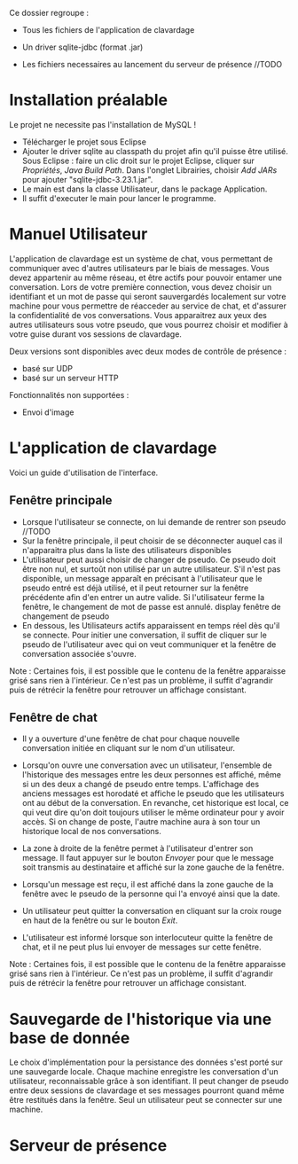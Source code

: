 Ce dossier regroupe :

* Tous les fichiers de l'application de clavardage
* Un driver sqlite-jdbc (format .jar)

* Les fichiers necessaires au lancement du serveur de présence //TODO

# Installation préalable

Le projet ne necessite pas l'installation de MySQL !

* Télécharger le projet sous Eclipse
* Ajouter le driver sqlite au classpath du projet afin qu'il puisse être utilisé. Sous Eclipse : faire un clic droit sur le projet Eclipse, cliquer sur *Propriétés*, *Java Build Path*. Dans l'onglet Librairies, choisir *Add JARs* pour ajouter "sqlite-jdbc-3.23.1.jar".
* Le main est dans la classe Utilisateur, dans le package Application.
* Il suffit d'executer le main pour lancer le programme. 


# Manuel Utilisateur

L'application de clavardage est un système de chat, vous permettant de communiquer avec d'autres utilisateurs par le biais de messages. Vous devez appartenir au même réseau, et être actifs pour pouvoir entamer une conversation.
Lors de votre première connection, vous devez choisir un identifiant et un mot de passe qui seront sauvergardés localement sur votre machine pour vous permettre de réacceder au service de chat, et d'assurer la confidentialité de vos conversations.
Vous apparaitrez aux yeux des autres utilisateurs sous votre pseudo, que vous pourrez choisir et modifier à votre guise durant vos sessions de clavardage.

Deux versions sont disponibles avec deux modes de contrôle de présence :
* basé sur UDP
* basé sur un serveur HTTP

Fonctionnalités non supportées :
* Envoi d'image

# L'application de clavardage

Voici un guide d'utilisation de l'interface.

## Fenêtre principale

* Lorsque l'utilisateur se connecte, on lui demande de rentrer son pseudo //TODO
* Sur la fenêtre principale, il peut choisir de se déconnecter auquel cas il n'apparaitra plus dans la liste des utilisateurs disponibles
* L'utilisateur peut aussi choisir de changer de pseudo. Ce pseudo doit être non nul, et surtoût non utilisé par un autre utilisateur. S'il n'est pas disponible, un message apparaît en précisant à l'utilisateur que le pseudo entré est déjà utilisé, et il peut retourner sur la fenêtre précédente afin d'en entrer un autre valide. Si l'utilisateur ferme la fenêtre, le changement de mot de passe est annulé.
display fenêtre de changement de pseudo
* En dessous, les Utilisateurs actifs apparaissent en temps réel dès qu'il se connecte. Pour initier une conversation, il suffit de cliquer sur le pseudo de l'utilisateur avec qui on veut communiquer et la fenêtre de conversation associée s'ouvre.

Note :
Certaines fois, il est possible que le contenu de la fenêtre apparaisse grisé sans rien à l'intérieur. Ce n'est pas un problème, il suffit d'agrandir puis de rétrécir la fenêtre pour retrouver un affichage consistant.

## Fenêtre de chat

* Il y a ouverture d'une fenêtre de chat pour chaque nouvelle conversation initiée en cliquant sur le nom d'un utilisateur.

* Lorsqu'on ouvre une conversation avec un utilisateur, l'ensemble de l'historique des messages entre les deux personnes est affiché, même si un des deux a changé de pseudo entre temps. L'affichage des anciens messages est horodaté et affiche le pseudo que les utilisateurs ont au début de la conversation. En revanche, cet historique est local, ce qui veut dire qu'on doit toujours utiliser le même ordinateur pour y avoir accès. Si on change de poste, l'autre machine aura à son tour un historique local de nos conversations.

* La zone à droite de la fenêtre permet à l'utilisateur d'entrer son message. Il faut appuyer sur le bouton *Envoyer* pour que le message soit transmis au destinataire et affiché sur la zone gauche de la fenêtre.

* Lorsqu'un message est reçu, il est affiché dans la zone gauche de la fenêtre avec le pseudo de la personne qui l'a envoyé ainsi que la date.

* Un utilisateur peut quitter la conversation en cliquant sur la croix rouge en haut de la fenêtre ou sur le bouton *Exit*.

* L'utilisateur est informé lorsque son interlocuteur quitte la fenêtre de chat, et il ne peut plus lui envoyer de messages sur cette fenêtre.

Note :
Certaines fois, il est possible que le contenu de la fenêtre apparaisse grisé sans rien à l'intérieur. Ce n'est pas un problème, il suffit d'agrandir puis de rétrécir la fenêtre pour retrouver un affichage consistant.

# Sauvegarde de l'historique via une base de donnée

Le choix d'implémentation pour la persistance des données s'est porté sur une sauvegarde locale. Chaque machine enregistre les conversation d'un utilisateur, reconnaissable grâce à son identifiant. Il peut changer de pseudo entre deux sessions de clavardage et ses messages pourront quand même être restitués dans la fenêtre. Seul un utilisateur peut se connecter sur une machine.

# Serveur de présence
